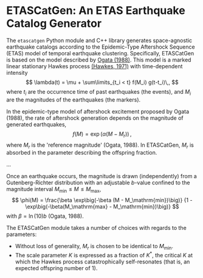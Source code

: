 # ETASCatGen: An ETAS Earthquake Catalog Generator
The `etascatgen` Python module and C++ library generates space-agnostic earthquake
catalogs according to the Epidemic-Type Aftershock Sequence (ETAS) model of temporal
earthquake clustering. Specifically, ETASCatGen is based on the model described by
[Ogata (1988)](https://doi.org/10.2307/2288914). This model is a marked linear stationary
Hawkes process [(Hawkes, 1971)](doi.org/10.1111/j.2517-6161.1971.tb01530.x) with time-dependent intensity
$$
    \lambda(t) = \mu + \sum\limits_{t_i < t} f(M_i) g(t-t_i)\,,
$$
where $t_i$ are the occurrence time of past earthquakes (the events), and $M_i$ are the magnitudes of the earthquakes (the markers).

In the epidemic-type model of aftershock excitement proposed by Ogata (1988), the rate of aftershock generation depends on the magnitude of generated earthquakes,
$$
    f(M) = \exp\big(\alpha(M - M_r)\big)\,,
$$
where $M_r$ is the 'reference magnitude' (Ogata, 1988). In ETASCatGen, $M_r$ is absorbed in
the parameter describing the offspring fraction.

...

Once an earthquake occurs, the magnitude is drawn (independently) from a Gutenberg-Richter
distribution with an adjustable $b$-value confined to the magnitude interval
$M_\mathrm{min} \leq M \leq M_\mathrm{max}$,
$$
    \phi(M) = \frac{\beta \exp\big(-\beta (M - M_\mathrm{min})\big)}
                   {1 - \exp\big(-\beta(M_\mathrm{max} - M_\mathrm{min})\big)}
$$
with $\beta = \ln(10) b$ (Ogata, 1988).

The ETASCatGen module takes a number of choices with regards to the parameters:
 - Without loss of generality, $M_r$ is chosen to be identical to $M_\mathrm{min}$.
 - The scale parameter $K$ is expressed as a fraction of $K^*$, the critical $K$
   at which the Hawkes process catastrophically self-resonates (that is, an expected
   offspring number of 1).